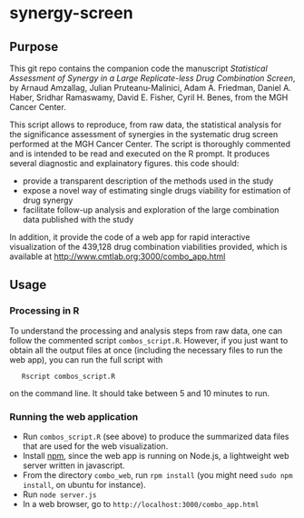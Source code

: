 # synergy-screen

## Purpose
This git repo contains the companion code the manuscript *Statistical Assessment of Synergy
in a Large Replicate-less Drug Combination Screen*, by Arnaud Amzallag, Julian Pruteanu-Malinici,
Adam A. Friedman, Daniel A. Haber, Sridhar Ramaswamy, David E. Fisher, Cyril H. Benes, from the MGH Cancer Center.

This script allows to reproduce, from raw data, the statistical analysis for the significance assessment of synergies in
the systematic drug screen performed at the MGH Cancer Center. The script is thoroughly commented and is intended to be
read and executed on the R prompt. It produces several diagnostic and explainatory figures. 
this code should:
* provide a transparent description of the methods used in the study
* expose a novel way of estimating single drugs viability for estimation of drug synergy
* facilitate follow-up analysis and exploration of the large combination data published with the study

In addition, it provide the code of a web app for rapid interactive visualization of the 439,128 drug combination
viabilities provided, which is available at http://www.cmtlab.org:3000/combo_app.html

## Usage

### Processing in R
To understand the processing and analysis steps from raw data, one can follow the commented script `combos_script.R`.
However, if you just want to obtain all the output files at once (including the necessary files to run the web app),
you can run the full script with
```
   Rscript combos_script.R
```
on the command line. It should take between 5 and 10 minutes to run. 

### Running the web application
* Run `combos_script.R` (see above) to produce the summarized data files that are used for the web visualization.
* Install [npm](https://docs.npmjs.com/getting-started/installing-node), since the web app is running on Node.js,
a lightweight web server written in javascript. 
* From the directory `combo_web`, run `rpm install` (you might need `sudo npm install`, on ubuntu for instance). 
* Run `node server.js`
* In a web browser, go to `http://localhost:3000/combo_app.html`
